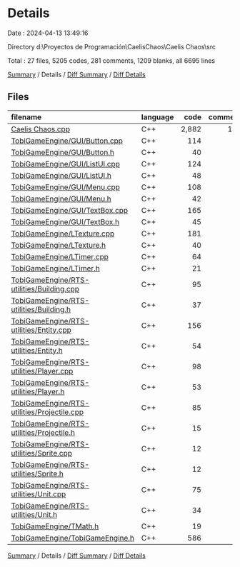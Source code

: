 # Details

Date : 2024-04-13 13:49:16

Directory d:\\Proyectos de Programación\\CaelisChaos\\Caelis Chaos\\src

Total : 27 files,  5205 codes, 281 comments, 1209 blanks, all 6695 lines

[Summary](results.md) / Details / [Diff Summary](diff.md) / [Diff Details](diff-details.md)

## Files
| filename | language | code | comment | blank | total |
| :--- | :--- | ---: | ---: | ---: | ---: |
| [Caelis Chaos.cpp](/Caelis%20Chaos.cpp) | C++ | 2,882 | 108 | 503 | 3,493 |
| [TobiGameEngine/GUI/Button.cpp](/TobiGameEngine/GUI/Button.cpp) | C++ | 114 | 10 | 26 | 150 |
| [TobiGameEngine/GUI/Button.h](/TobiGameEngine/GUI/Button.h) | C++ | 40 | 5 | 21 | 66 |
| [TobiGameEngine/GUI/ListUI.cpp](/TobiGameEngine/GUI/ListUI.cpp) | C++ | 124 | 0 | 33 | 157 |
| [TobiGameEngine/GUI/ListUI.h](/TobiGameEngine/GUI/ListUI.h) | C++ | 48 | 1 | 29 | 78 |
| [TobiGameEngine/GUI/Menu.cpp](/TobiGameEngine/GUI/Menu.cpp) | C++ | 108 | 0 | 27 | 135 |
| [TobiGameEngine/GUI/Menu.h](/TobiGameEngine/GUI/Menu.h) | C++ | 42 | 1 | 25 | 68 |
| [TobiGameEngine/GUI/TextBox.cpp](/TobiGameEngine/GUI/TextBox.cpp) | C++ | 165 | 0 | 30 | 195 |
| [TobiGameEngine/GUI/TextBox.h](/TobiGameEngine/GUI/TextBox.h) | C++ | 45 | 3 | 31 | 79 |
| [TobiGameEngine/LTexture.cpp](/TobiGameEngine/LTexture.cpp) | C++ | 181 | 36 | 39 | 256 |
| [TobiGameEngine/LTexture.h](/TobiGameEngine/LTexture.h) | C++ | 40 | 18 | 23 | 81 |
| [TobiGameEngine/LTimer.cpp](/TobiGameEngine/LTimer.cpp) | C++ | 64 | 21 | 18 | 103 |
| [TobiGameEngine/LTimer.h](/TobiGameEngine/LTimer.h) | C++ | 21 | 7 | 9 | 37 |
| [TobiGameEngine/RTS-utilities/Building.cpp](/TobiGameEngine/RTS-utilities/Building.cpp) | C++ | 95 | 0 | 15 | 110 |
| [TobiGameEngine/RTS-utilities/Building.h](/TobiGameEngine/RTS-utilities/Building.h) | C++ | 37 | 0 | 20 | 57 |
| [TobiGameEngine/RTS-utilities/Entity.cpp](/TobiGameEngine/RTS-utilities/Entity.cpp) | C++ | 156 | 0 | 47 | 203 |
| [TobiGameEngine/RTS-utilities/Entity.h](/TobiGameEngine/RTS-utilities/Entity.h) | C++ | 54 | 3 | 40 | 97 |
| [TobiGameEngine/RTS-utilities/Player.cpp](/TobiGameEngine/RTS-utilities/Player.cpp) | C++ | 98 | 0 | 28 | 126 |
| [TobiGameEngine/RTS-utilities/Player.h](/TobiGameEngine/RTS-utilities/Player.h) | C++ | 53 | 1 | 26 | 80 |
| [TobiGameEngine/RTS-utilities/Projectile.cpp](/TobiGameEngine/RTS-utilities/Projectile.cpp) | C++ | 85 | 14 | 20 | 119 |
| [TobiGameEngine/RTS-utilities/Projectile.h](/TobiGameEngine/RTS-utilities/Projectile.h) | C++ | 15 | 0 | 10 | 25 |
| [TobiGameEngine/RTS-utilities/Sprite.cpp](/TobiGameEngine/RTS-utilities/Sprite.cpp) | C++ | 12 | 0 | 2 | 14 |
| [TobiGameEngine/RTS-utilities/Sprite.h](/TobiGameEngine/RTS-utilities/Sprite.h) | C++ | 12 | 0 | 5 | 17 |
| [TobiGameEngine/RTS-utilities/Unit.cpp](/TobiGameEngine/RTS-utilities/Unit.cpp) | C++ | 75 | 0 | 15 | 90 |
| [TobiGameEngine/RTS-utilities/Unit.h](/TobiGameEngine/RTS-utilities/Unit.h) | C++ | 34 | 0 | 23 | 57 |
| [TobiGameEngine/TMath.h](/TobiGameEngine/TMath.h) | C++ | 19 | 0 | 7 | 26 |
| [TobiGameEngine/TobiGameEngine.h](/TobiGameEngine/TobiGameEngine.h) | C++ | 586 | 53 | 137 | 776 |

[Summary](results.md) / Details / [Diff Summary](diff.md) / [Diff Details](diff-details.md)